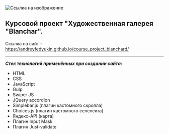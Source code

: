 ![Ссылка на изображение](https://andreyfedyukin.github.io/Course_project_Blanchard/img/1-header/logo.svg)

## Курсовой проект "Художественная галерея "Blanchar".

Ссылка на сайт - <https://andreyfedyukin.github.io/course_project_blanchard/>

___

**_Стек технологий применённых при создании сайта:_**

- HTML
- CSS
- JavaScript
- Gulp
- Swiper JS
- JQuery accordion
- Simplebar.js (плагин кастомного скролла)
- Choices.js (плагин кастомного селелекта)
- Яндекс-API (карта)
- Плагин Input Mask
- Плагин Just-validate
